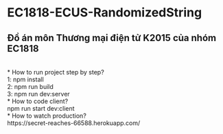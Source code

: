 # EC1818-ECUS-RandomizedString
Đồ án môn Thương mại điện tử K2015 của nhóm EC1818
------------------------------------------------------------
<br />
* How to run project step by step?
<br />
1: npm install
<br />
2: npm run build
<br />
3: npm run dev:server
<br />
* How to code client?
<br />
npm run start dev:client
<br />
* How to watch production?
<br />
https://secret-reaches-66588.herokuapp.com/